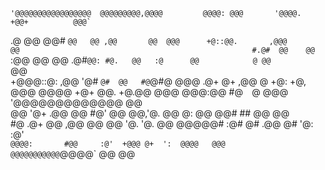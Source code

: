                                                                                                    
                                                                                                                                                 
                                                                                                                                                 
                                                                                                                                                 
    '@@@@@@@@@@@@@@@@@  @@@@@@@@@,@@@@         @@@@: @@@       '@@@@.        +@@+          @@@`                                                  
   .@    @@         @@#       `@@   @@ ,@@       @@  @@@      +@::@@.       ,@@@            @@                                                   
   #.@#  @@    @@`  :@@   @@   @@  .@#`@@: #@.   @@   :@      @@            @ @@           `@@                                                   
   +@@@::@:   ,@@   '@#  `@#  @@   #@`@#@ @@@   .@+   @+     ,@@           @ +@:           +@,                                                   
    @@@ @@@@  +@+   @@.  +@.@@     @@@ @@@:@@   #@`  `@      @@@     '@@@@@@@@@@@@@        @@                                                    
        @@    '@+  .@@   @@ #@'    @@  @@,'@.   @@   @:      @@     @@#  ##  @@            @@                                                    
    #@ .@+     @@ ,@@    @@  @@   '@. '@. @@    @@@@@#  :@# @#     .@@  @#  '@:           :@'                                                    
   `@@@@:       #@@     :@'  +@@@ @+  ':  @@@@   @@@    @@@@@@@@@@@`@@@@`   @@            @@                                                     
                                                                                                                                                 
                                                                                                                                                 
                                                                                                                                                 
  

